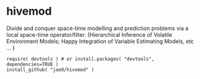# hivemod

Divide and conquer space-time modelling and prediction problems via a local space-time operator/filter. {Hierarchical Inference of Volatile Environment Models; Happy Integration of Variable Estimating Models, etc ... }

```
require( devtools ) # or install.packages( "devtools", dependencies=TRUE )
install_github( "jae0/hivemod" ) 
```

